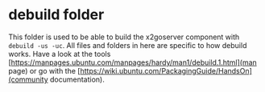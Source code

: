 # debuild folder
This folder is used to be able to build the x2goserver component with ```debuild -us -uc```.
All files and folders in here are specific to how debuild works. Have a look at the tools
[https://manpages.ubuntu.com/manpages/hardy/man1/debuild.1.html](man page) or go with the
[https://wiki.ubuntu.com/PackagingGuide/HandsOn](community documentation).


